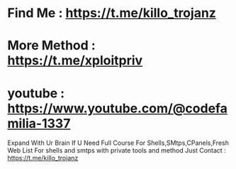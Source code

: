 # Find Me : https://t.me/killo_trojanz
# More Method : https://t.me/xploitpriv
# youtube : https://www.youtube.com/@codefamilia-1337

Expand With Ur Brain
If U Need Full Course For Shells,SMtps,CPanels,Fresh Web List For shells and smtps with private tools and method
Just Contact : https://t.me/killo_trojanz
